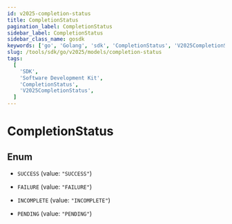 ```yaml
---
id: v2025-completion-status
title: CompletionStatus
pagination_label: CompletionStatus
sidebar_label: CompletionStatus
sidebar_class_name: gosdk
keywords: ['go', 'Golang', 'sdk', 'CompletionStatus', 'V2025CompletionStatus']
slug: /tools/sdk/go/v2025/models/completion-status
tags:
  [
    'SDK',
    'Software Development Kit',
    'CompletionStatus',
    'V2025CompletionStatus',
  ]
---
```


# CompletionStatus

## Enum

- `SUCCESS` (value: `"SUCCESS"`)

- `FAILURE` (value: `"FAILURE"`)

- `INCOMPLETE` (value: `"INCOMPLETE"`)

- `PENDING` (value: `"PENDING"`)
